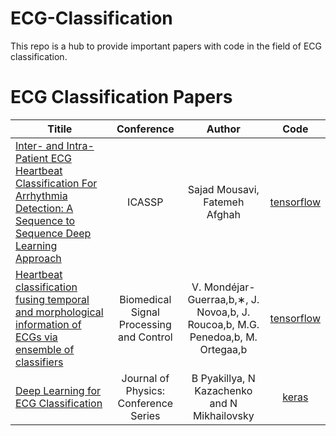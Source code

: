 # ECG-Classification
This repo is a hub to provide important papers with code in the field of ECG classification.

# ECG Classification Papers


| Titile      | Conference     | Author     | Code     |
| ---------- | :-----------:  | :-----------: |:-----------: |
| [Inter- and Intra-Patient ECG Heartbeat Classification For Arrhythmia Detection: A Sequence to Sequence Deep Learning Approach](https://arxiv.org/pdf/1812.07421.pdf) | ICASSP |   Sajad Mousavi, Fatemeh Afghah   | [tensorflow](https://github.com/SajadMo/ECG-Heartbeat-Classification-seq2seq-model) |
| [Heartbeat classification fusing temporal and morphological information of ECGs via ensemble of classifiers](https://sci-hub.tw/https://doi.org/10.1016/j.bspc.2018.08.007) | Biomedical Signal Processing and Control |   V. Mondéjar-Guerraa,b,∗, J. Novoa,b, J. Roucoa,b, M.G. Penedoa,b, M. Ortegaa,b   | [tensorflow](https://github.com/mondejar/ecg-classification) |
| [Deep Learning for ECG Classification ](https://iopscience.iop.org/article/10.1088/1742-6596/913/1/012004/pdf) | Journal of Physics: Conference Series |   B Pyakillya, N Kazachenko and N Mikhailovsky   | [keras](https://github.com/ismorphism/DeepECG) |
